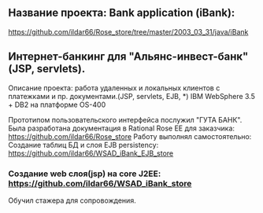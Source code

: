 ## Название проекта: Bank application (iBank):
https://github.com/ildar66/Rose_store/tree/master/2003_03_31/java/iBank
## Интернет-банкинг для "Альянс-инвест-банк"(JSP, servlets).
Описание проекта: работа удаленных и локальных клиентов с платежками и пр. документами.(JSP, servlets, EJB, *)
IBM WebSphere 3.5 + DB2 на платформе OS-400

Прототипом пользовательского интерфейса послужил "ГУТА БАНК".
Была разработана документация в Rational Rose EE для заказчика:
https://github.com/ildar66/Rose_store
Работу выполнял самостоятельно:
Создание таблиц БД и слоя EJB persistency: https://github.com/ildar66/WSAD_iBank_EJB_store
### Создание web слоя(jsp) на core J2EE: https://github.com/ildar66/WSAD_iBank_store
Обучил стажера для сопровождения.
